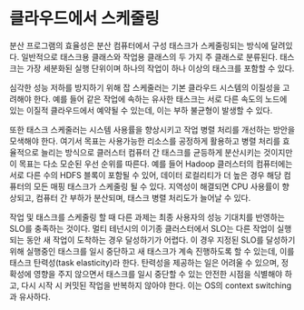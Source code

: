 # 클라우드에서 스케줄링

분산 프로그램의 효율성은 분산 컴퓨터에서 구성 태스크가 스케줄링되는 방식에 달려있다. 일반적으로 태스크용 클래스와 작업용 클래스의 두 가지 주 클래스로 분류된다. 태스크는 가장 세분화된 실행 단위이며 하나의 작업이 하나 이상의 태스크를 포함할 수 있다. 

심각한 성능 저하를 방지하기 위해 잡 스케줄러는 기본 클라우드 시스템의 이질성을 고려해야 한다. 예를 들어 같은 작업에 속하는 유사한 태스크는 서로 다른 속도의 노드에 있는 이질적 클라우드에서 예약될 수 있는데, 이는 부하 불균형이 발생할 수 있다.

또한 태스크 스케줄러는 시스템 사용률을 향상시키고 작업 병렬 처리를 개선하는 방안을 모색해야 한다. 여기서 목표는 사용가능한 리소스를 공정하게 활용하고 병렬 처리를 효율적으로 늘리는 방식으로 클러스터 컴퓨터 간 태스크를 균등하게 분산시키는 것이지만 이 목표는 다소 모순된 우선 순위를 따른다. 예를 들어 Hadoop 클러스터의 컴퓨터에는 서로 다른 수의 HDFS 블록이 포함될 수 있어, 데이터 로컬리티가 더 높은 경우 해당 컴퓨터의 모든 매핑 태스크가 스케줄링 될 수 있다. 지역성이 해결되면 CPU 사용률이 향상되고, 컴퓨터 간 부하가 분산되며, 태스크 병렬 처리도가 늘어날 수 있다. 

작업 및 태스크를 스케줄링 할 때 다른 과제는 최종 사용자의 성능 기대치를 반영하는 SLO를 충족하는 것이다. 멀티 테넌시의 이기종 클러스터에서 SLO는 다른 작업이 실행되는 동안 새 작업이 도착하는 경우 달성하기가 어렵다. 이 경우 지정된 SLO를 달성하기 위해 실행중인 태스크를 일시 중단하고 새 태스크가 계속 진행하도록 할 수 있는데, 이를 태스크 탄력성(task elasticity)라 한다. 탄력성을 제공하는 일은 어려울 수 있으며, 정확성에 영향을 주지 않으면서 태스크를 일시 중단할 수 있는 안전한 시점을 식별해야 하고, 다시 시작 시 커밋된 작업을 반복하지 않아야 한다. 이는 OS의 context switching과 유사하다.
